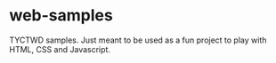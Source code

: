 # web-samples
TYCTWD samples. Just meant to be used as a fun project to play with HTML, CSS and Javascript.
